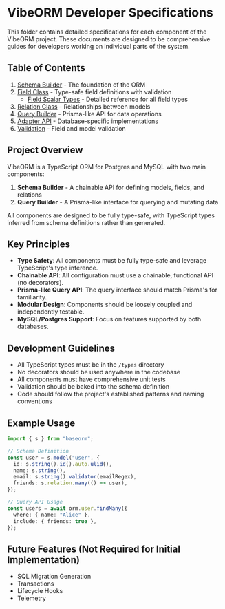 # VibeORM Developer Specifications

This folder contains detailed specifications for each component of the VibeORM project. These documents are designed to be comprehensive guides for developers working on individual parts of the system.

## Table of Contents

1. [Schema Builder](1_schema_builder.md) - The foundation of the ORM
2. [Field Class](2_field_class.md) - Type-safe field definitions with validation
   - [Field Scalar Types](2.1_field_scalar_types.md) - Detailed reference for all field types
3. [Relation Class](3_relation_class.md) - Relationships between models
4. [Query Builder](4_query_builder.md) - Prisma-like API for data operations
5. [Adapter API](5_adapter_api.md) - Database-specific implementations
6. [Validation](6_validation.md) - Field and model validation

## Project Overview

VibeORM is a TypeScript ORM for Postgres and MySQL with two main components:

1. **Schema Builder** - A chainable API for defining models, fields, and relations
2. **Query Builder** - A Prisma-like interface for querying and mutating data

All components are designed to be fully type-safe, with TypeScript types inferred from schema definitions rather than generated.

## Key Principles

- **Type Safety**: All components must be fully type-safe and leverage TypeScript's type inference.
- **Chainable API**: All configuration must use a chainable, functional API (no decorators).
- **Prisma-like Query API**: The query interface should match Prisma's for familiarity.
- **Modular Design**: Components should be loosely coupled and independently testable.
- **MySQL/Postgres Support**: Focus on features supported by both databases.

## Development Guidelines

- All TypeScript types must be in the `/types` directory
- No decorators should be used anywhere in the codebase
- All components must have comprehensive unit tests
- Validation should be baked into the schema definition
- Code should follow the project's established patterns and naming conventions

## Example Usage

```ts
import { s } from "baseorm";

// Schema Definition
const user = s.model("user", {
  id: s.string().id().auto.ulid(),
  name: s.string(),
  email: s.string().validator(emailRegex),
  friends: s.relation.many(() => user),
});

// Query API Usage
const users = await orm.user.findMany({
  where: { name: "Alice" },
  include: { friends: true },
});
```

## Future Features (Not Required for Initial Implementation)

- SQL Migration Generation
- Transactions
- Lifecycle Hooks
- Telemetry
